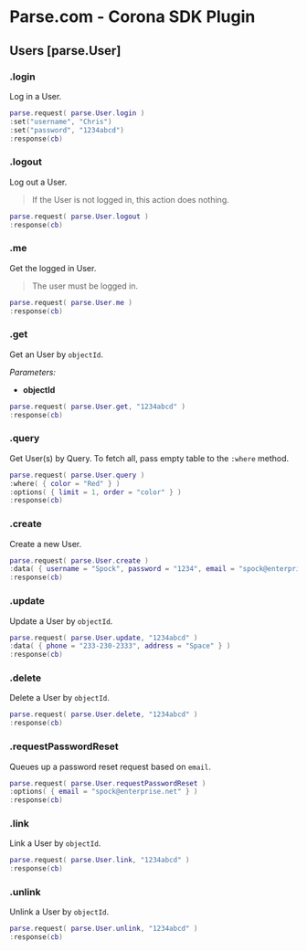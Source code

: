# Parse.com - Corona SDK Plugin

## Users [parse.User]

### .login

Log in a User.

```lua
parse.request( parse.User.login )
:set("username", "Chris")
:set("password", "1234abcd")
:response(cb)
```

### .logout

Log out a User.

> If the User is not logged in, this action does nothing.

```lua
parse.request( parse.User.logout )
:response(cb)
```

### .me

Get the logged in User.

> The user must be logged in.

```lua
parse.request( parse.User.me )
:response(cb)
```

### .get

Get an User by `objectId`.

*Parameters:*

* __objectId__

```lua
parse.request( parse.User.get, "1234abcd" )
:response(cb)
```

### .query

Get User(s) by Query. To fetch all, pass empty table to the `:where` method.

```lua
parse.request( parse.User.query )
:where( { color = "Red" } )
:options( { limit = 1, order = "color" } )
:response(cb)
```

### .create

Create a new User.

```lua
parse.request( parse.User.create )
:data( { username = "Spock", password = "1234", email = "spock@enterprise.net" } )
:response(cb)
```

### .update

Update a User by `objectId`.

```lua
parse.request( parse.User.update, "1234abcd" )
:data( { phone = "233-230-2333", address = "Space" } )
:response(cb)
```

### .delete

Delete a User by `objectId`.

```lua
parse.request( parse.User.delete, "1234abcd" )
:response(cb)
```

### .requestPasswordReset

Queues up a password reset request based on `email`.

```lua
parse.request( parse.User.requestPasswordReset )
:options( { email = "spock@enterprise.net" } )
:response(cb)
```

### .link

Link a User by `objectId`.

```lua
parse.request( parse.User.link, "1234abcd" )
:response(cb)
```

### .unlink

Unlink a User by `objectId`.

```lua
parse.request( parse.User.unlink, "1234abcd" )
:response(cb)
```
